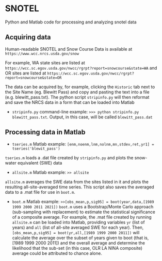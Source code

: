 # SNOTEL
Python and Matlab code for processing and analyzing snotel data
## Acquiring data
Human-readable SNOTEL and Snow Course Data is available at `https://www.wcc.nrcs.usda.gov/snow`

For example, WA state sites are listed at `https://wcc.sc.egov.usda.gov/nwcc/rgrpt?report=snowcourse&state=WA`
and OR sites are listed at `https://wcc.sc.egov.usda.gov/nwcc/rgrpt?report=snowcourse&state=OR`

The data can be acquired by, for example, clicking the `Historic` tab next to the Site Name (eg. Blewitt Pass)
and copy and pasting the text into a file (e.g. blewitt_pass.txt). The python script `stripinfo.py` will then reformat and save the NRCS data in a form that can be loaded into Matlab

- `stripinfo.py`  command-line example: `>>> python stripinfo.py blewitt_pass.txt`. Output, in this case, will be called `blewitt_pass.dat`

## Processing data in Matlab

- `tseries.m` Matlab example: `[enm,noenm,lnm,nolnm,mn,stdev,ret,yr1] = tseries('blewit_pass')`

`tseries.m` loads a .dat file created by `stripinfo.py` and plots the snow-water equivalent (SWE) data

- `allsite.m`  Matlab example: `>> allsite`

`allsite.m` averages the SWE data from the sites listed in it and plots the resulting all-site-averaged time series.  This script also saves the averaged data to a .mat file for use in `boot.m`.

- `boot.m` Matlab example: `>>[obs_mean,p,sig95] = boot(year,data,[1989 1999 2000 2011 2021])`
`boot.m` uses a Bootstrap/Monte Carlo approach (sub-sampling with replacement) to estimate the statistical significance of a composite average. For example, the .mat file created by running `allsite.m` can be loaded into Matlab, providing variables `yr` (list of years) and `all` (list of all-site averaged SWE for each year).  Then, `[obs_mean,p,sig95] = boot(yr,all,[1989 1999 2000 2011])` will calculate the average over the subset of years given to boot (that is, [1989 1999 2000 2011]) and the overall average and determine the likelihood that the sub-set (in this case, OLR LA NINA composite) average could be attributed to chance alone.
